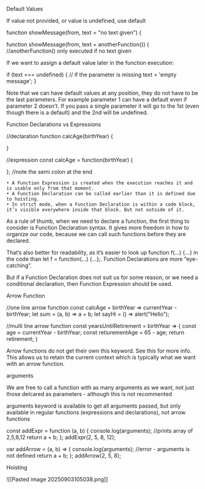 Default Values

If value not provided, or value is undefined, use default

function showMessage(from, text = "no text given") {

function showMessage(from, text = anotherFunction()) { //anotherFunction() only executed if no text given

If we want to assign a default value later in the function execution:

if (text === undefined) { // if the parameter is missing
  text = 'empty message';
}

Note that we can have default values at any position, they do not have to be the last parameters. For example parameter 1 can have a default even if parameter 2 doesn't. If you pass a single parameter it will go to the 1st (even though there is a default) and the 2nd will be undefined.

Function Declarations vs Expressions

//declaration
function calcAge(birthYear) {
    
}

//expression
const calcAge = function(birthYear) {
    
}; //note the semi colon at the end

	• A Function Expression is created when the execution reaches it and is usable only from that moment.
	• A Function Declaration can be called earlier than it is defined due to hoisting.
	• In strict mode, when a Function Declaration is within a code block, it’s visible everywhere inside that block. But not outside of it.

As a rule of thumb, when we need to declare a function, the first thing to consider is Function Declaration syntax. It gives more freedom in how to organize our code, because we can call such functions before they are declared.
 
That’s also better for readability, as it’s easier to look up function f(…) {…} in the code than let f = function(…) {…};. Function Declarations are more “eye-catching”.

But if a Function Declaration does not suit us for some reason, or we need a conditional declaration, then Function Expression should be used.


Arrow Function

//one line arrow function
const calcAge = birthYear => currentYear - birthYear;
let sum = (a, b) => a + b;
let sayHi = () => alert("Hello");

//multi line arrow function
const yearsUntilRetirement = birthYear => {
    const age = currentYear - birthYear; 
    const retiurementAge = 65 - age;
    return retirement;
}

Arrow functions do not get their own this keyword. See this for more info. This allows us to retain the current context which is typically what we want with an arrow function.

arguments

We are free to call a function with as many arguments as we want, not just those delcared as parameters - although this is not recommented
 
arguments keyword is available to get all arguments passed, but only available in regular functions (expressions and declarations), not arrow functions
 
const addExpr = function (a, b) {
  console.log(arguments);    //prints array of 2,5,8,12
  return a + b;
};
addExpr(2, 5, 8, 12);


var addArrow = (a, b) => {
  console.log(arguments);    //error - arguments is not defined
  return a + b;
};
addArrow(2, 5, 8);


Hoisting

![[Pasted image 20250903105038.png]]